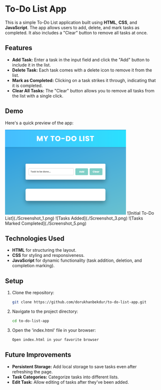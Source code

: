 # To-Do List App

This is a simple To-Do List application built using **HTML**, **CSS**, and **JavaScript**. The app allows users to add, delete, and mark tasks as completed. It also includes a "Clear" button to remove all tasks at once.

## Features

- **Add Task:** Enter a task in the input field and click the "Add" button to include it in the list.
- **Delete Task:** Each task comes with a delete icon to remove it from the list.
- **Mark as Completed:** Clicking on a task strikes it through, indicating that it is completed.
- **Clear All Tasks:** The "Clear" button allows you to remove all tasks from the list with a single click.

## Demo

Here's a quick preview of the app:

<img src="./Screenshot_1.png" alt="Initial To-Do List" width="400">
![Initial To-Do List](./Screenshot_1.png)
![Tasks Added](./Screenshot_3.png)
![Tasks Marked Completed](./Screenshot_5.png)

## Technologies Used

- **HTML** for structuring the layout.
- **CSS** for styling and responsiveness.
- **JavaScript** for dynamic functionality (task addition, deletion, and completion marking).

## Setup

1. Clone the repository:
   ```bash
   git clone https://github.com/dorukhanbekdur/to-do-list-app.git

2. Navigate to the project directory:
   ```bash
   cd to-do-list-app
   
3. Open the 'index.html' file in your browser:
   ```bash
   Open index.html in your favorite browser

## Future Improvements

- **Persistent Storage:** Add local storage to save tasks even after refreshing the page.
- **Task Categories:** Categorize tasks into different lists.
- **Edit Task:** Allow editing of tasks after they've been added.






   
